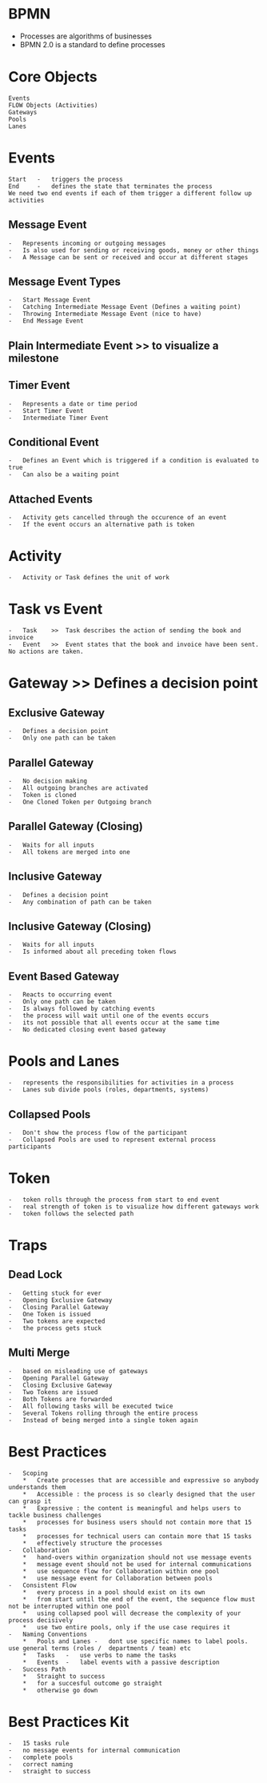 # BPMN

* Processes are algorithms of businesses
* BPMN 2.0 is a standard to define processes

# Core Objects
	Events
	FLOW Objects (Activities)
	Gateways
	Pools
	Lanes

# Events
	Start 	-	triggers the process
	End		-	defines the state that terminates the process
	We need two end events if each of them trigger a different follow up activities
	
## Message Event
	-	Represents incoming or outgoing messages 
	-	Is also used for sending or receiving goods, money or other things
	-	A Message can be sent or received and occur at different stages

## Message Event Types
	-	Start Message Event
	-	Catching Intermediate Message Event (Defines a waiting point)
	-	Throwing Intermediate Message Event (nice to have)
	-	End Message Event

## Plain Intermediate Event	>> to visualize a milestone

## Timer Event
	-	Represents a date or time period
	-	Start Timer Event
	-	Intermediate Timer Event

## Conditional Event		
	-	Defines an Event which is triggered if a condition is evaluated to true
	-	Can also be a waiting point

## Attached Events
	-	Activity gets cancelled through the occurence of an event
	-	If the event occurs an alternative path is token

# Activity 
	-	Activity or Task defines the unit of work

# Task vs Event 
	-	Task	>>	Task describes the action of sending the book and invoice
	-	Event	>>	Event states that the book and invoice have been sent. No actions are taken.

# Gateway >> Defines a decision point

## Exclusive Gateway
	-	Defines a decision point
	-	Only one path can be taken
	
## Parallel Gateway
	-	No decision making
	-	All outgoing branches are activated
	-	Token is cloned
	-	One Cloned Token per Outgoing branch

## Parallel Gateway (Closing)
	-	Waits for all inputs
	-	All tokens are merged into one
	
## Inclusive Gateway
	-	Defines a decision point
	-	Any combination of path can be taken
	
## Inclusive Gateway (Closing)
	-	Waits for all inputs
	-	Is informed about all preceding token flows

## Event Based Gateway
	-	Reacts to occurring event
	-	Only one path can be taken
	-	Is always followed by catching events
	-	the process will wait until one of the events occurs
	-	its not possible that all events occur at the same time
	-	No dedicated closing event based gateway

# Pools and Lanes 
	-	represents the responsibilities for activities in a process
	-	Lanes sub divide pools (roles, departments, systems)

## Collapsed Pools
	-	Don't show the process flow of the participant
	-	Collapsed Pools are used to represent external process participants

# Token
	-	token rolls through the process from start to end event
	-	real strength of token is to visualize how different gateways work
	-	token follows the selected path

# Traps
## Dead Lock
	-	Getting stuck for ever
	-	Opening Exclusive Gateway
	-	Closing Parallel Gateway
	-	One Token is issued
	-	Two tokens are expected
	-	the process gets stuck
	
## Multi Merge
	-	based on misleading use of gateways
	-	Opening Parallel Gateway
	-	Closing Exclusive Gateway
	-	Two Tokens are issued
	-	Both Tokens are forwarded
	-	All following tasks will be executed twice
	-	Several Tokens rolling through the entire process
	-	Instead of being merged into a single token again

# Best Practices
	-	Scoping
		*	Create processes that are accessible and expressive so anybody understands them
		*	Accessible : the process is so clearly designed that the user can grasp it
		*	Expressive : the content is meaningful and helps users to tackle business challenges
		*	processes for business users should not contain more that 15 tasks
		*	processes for technical users can contain more that 15 tasks
		*	effectively structure the processes
	-	Collaboration
		*	hand-overs within organization should not use message events
		*	message event should not be used for internal communications
		*	use sequence flow for Collaboration within one pool
		*	use message event for Collaboration between pools
	-	Consistent Flow
		*	every process in a pool should exist on its own
		*	from start until the end of the event, the sequence flow must not be interrupted within one pool
		*	using collapsed pool will decrease the complexity of your process decisively
		*	use two entire pools, only if the use case requires it
	-	Naming Conventions
		*	Pools and Lanes	-	dont use specific names to label pools. use general terms (roles /  departments / team) etc
		*	Tasks	-	use verbs to name the tasks
		*	Events	-	label events with a passive description
	-	Success Path
		*	Straight to success
		*	for a succesful outcome go straight
		*	otherwise go down

# Best Practices Kit
	-	15 tasks rule
	-	no message events for internal communication
	-	complete pools
	-	correct naming
	-	straight to success
